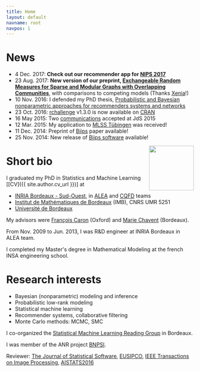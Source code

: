 ```yaml
---
title: Home
layout: default
navname: root
navpos: 1
---
```



News
====
- 4 Dec. 2017: **Check out our recommender app for [NIPS 2017](https://nips17.ml)**
- 23 Aug. 2017: **New version of our preprint, [Exchangeable Random Measures for Sparse and Modular Graphs with Overlapping Communities](http://arxiv.org/abs/1602.02114v2)**, with comparisons to competing models (Thanks [Xenia](https://www.linkedin.com/in/xenia-miscouridou-69388582/)!)
- 10 Nov. 2016: I defended my PhD thesis, [Probabilistic and Bayesian nonparametric approaches for recommenders systems and networks](pub.html)
- 23 Oct. 2016: [rchallenge](https://adrtod.github.io/rchallenge/) v1.3.0 is now available on [CRAN](http://cran.r-project.org/web/packages/rchallenge/)
- 16 May 2015: Two [communications](com.html) accepted at JdS 2015
- 12 Mar. 2015: My application to [MLSS Tübingen](http://mlss.tuebingen.mpg.de/2015/index.html) was received!
- 11 Dec. 2014: Preprint of [Biips](pub.html) paper available!
- 25 Nov. 2014: New release of [Biips software](https://biips.github.io/) available!


<img src="https://github.com/adrtod.png" style="float:right;height:120px;">

Short bio
=========

I graduated my PhD in Statistics and Machine Learning [[CV]({{ site.author.cv_url }})] at

- [INRIA Bordeaux - Sud-Ouest](https://www.inria.fr/centre/bordeaux), in [ALEA](https://alea.bordeaux.inria.fr/) and [CQFD](https://www.inria.fr/en/teams/cqfd) teams
- [Institut de Mathématiques de Bordeaux](https://www.math.u-bordeaux.fr/) (IMB), CNRS UMR 5251
- [Université de Bordeaux](https://www.u-bordeaux.fr/)

My advisors were [François Caron](https://www.stats.ox.ac.uk/~caron/) (Oxford) and [Marie Chavent](https://www.math.u-bordeaux.fr/~machaven/) (Bordeaux).

From Nov. 2009 to Jun. 2013, I was R&D engineer at INRIA Bordeaux in ALEA team.

I completed my Master's degree in Mathematical Modeling at the french INSA engineering school.


Research interests
=========

* Bayesian (nonparametric) modeling and inference
* Probabilistic low-rank modeling
* Statistical machine learning
* Recommender systems, collaborative filtering
* Monte Carlo methods: MCMC, SMC

I co-organized the [Statistical Machine Learning Reading Group](http://www.math.u-bordeaux.fr/~machaven/smiling/) in Bordeaux.

I was member of the ANR project [BNPSI](https://project.inria.fr/bnpsi/).

Reviewer: [The Journal of Statistical Software](https://www.jstatsoft.org/), [EUSIPCO](http://www.eusipco2015.org/), [IEEE Transactions on Image Processing](https://www.signalprocessingsociety.org/publications/periodicals/image-processing/), [AISTATS2016](https://www.aistats.org/)

